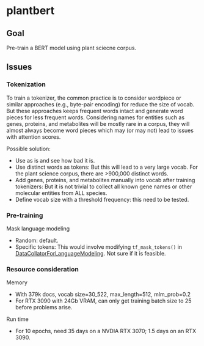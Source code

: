 # plantbert

## Goal

Pre-train a BERT model using plant sciecne corpus.

## Issues

### Tokenization

To train a tokenizer, the common practice is to consider wordpiece or similar approaches (e.g., byte-pair encoding) for reduce the size of vocab. But these approaches keeps frequent words intact and generate word pieces for less frequent words. Considering names for entities such as genes, proteins, and metabolites will be mostly rare in a corpus, they will almost always become word pieces which may (or may not) lead to issues with attention scores.

Possible solution:
- Use as is and see how bad it is.
- Use distinct words as tokens: But this will lead to a very large vocab. For the plant science corpus, there are >900,000 distinct words.
- Add genes, proteins, and metabolites manually into vocab after training tokenizers: But it is not trivial to collect all known gene names or other molecular entities from ALL species.
- Define vocab size with a threshold frequency: this need to be tested.

### Pre-training

Mask language modeling
- Random: default.
- Specific tokens: This would involve modifying `tf_mask_tokens()` in [DataCollatorForLanguageModeling](https://github.com/huggingface/transformers/blob/main/src/transformers/data/data_collator.py#L607). Not sure if it is feasible.

### Resource consideration

Memory
- With 379k docs, vocab size=30_522, max_length=512, mlm_prob=0.2
- For RTX 3090 with 24Gb VRAM, can only get training batch size to 25 before problems arise.

Run time
- For 10 epochs, need 35 days on a NVDIA RTX 3070; 1.5 days on an RTX 3090.
